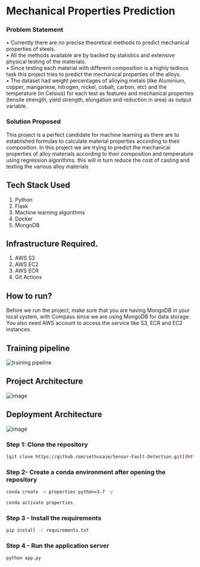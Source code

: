 # Mechanical Properties Prediction

### Problem Statement
•	Currently there are no precise theoretical methods to predict mechanical properties of steels.<br>
•	All the methods available are by backed by statistics and extensive physical testing of the materials. <br>
•	Since testing each material with different composition is a highly tedious task this project tries to predict the mechanical properties of the alloys.<br>
•	The dataset had weight percentages of alloying metals (like Aluminium, copper, manganese, nitrogen, nickel, cobalt, carbon, etc) and the temperature (in Celsius) for each test as features and mechanical properties (tensile strength, yield strength, elongation and reduction in area) as output variable.<br>

### Solution Proposed 
This project is a perfect candidate for machine learning as there are to established formulas to calculate material properties according to their composition. In this project we are trying to predict the mechanical properties of alloy materials according to their composition and temperature using regression algorithms. this will in turn reduce the cost of casting and testing the various alloy materials 

## Tech Stack Used
1. Python 
2. Flask
3. Machine learning algorithms
4. Docker
5. MongoDB

## Infrastructure Required.

1. AWS S3
2. AWS EC2
3. AWS ECR
4. Git Actions

## How to run?
Before we run the project, make sure that you are having MongoDB in your local system, with Compass since we are using MongoDB for data storage. You also need AWS account to access the service like S3, ECR and EC2 instances.

## Training pipeline
![training pipeline](https://github.com/siddhantbhagat/ML_pipeline/assets/41586492/1dfaf4f9-ff97-4532-971b-0b63102f75d2)


## Project Architecture
![image](https://user-images.githubusercontent.com/57321948/193536768-ae704adc-32d9-4c6c-b234-79c152f756c5.png)


## Deployment Architecture
![image](https://user-images.githubusercontent.com/57321948/193536973-4530fe7d-5509-4609-bfd2-cd702fc82423.png)


### Step 1: Clone the repository
```bash
[git clone https://github.com/sethusaim/Sensor-Fault-Detection.git](https://github.com/siddhantbhagat/ML_pipeline.git)
```

### Step 2- Create a conda environment after opening the repository

```bash
conda create -n properties python=3.7 -y
```

```bash
conda activate properties
```

### Step 3 - Install the requirements
```bash
pip install -r requirements.txt
```

### Step 4 - Run the application server
```bash
python app.py
```
